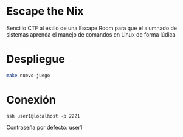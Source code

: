 # Escape the Nix
Sencillo CTF al estilo de una Escape Room para que el alumnado de sistemas aprenda el manejo de comandos en Linux de forma lúdica

# Despliegue
```bash
make nuevo-juego
```
# Conexión
```
ssh user1@localhost -p 2221
```

Contraseña por defecto: user1
